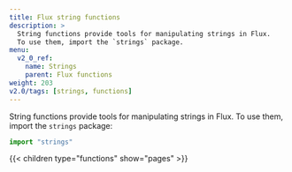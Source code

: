 ```yaml
---
title: Flux string functions
description: >
  String functions provide tools for manipulating strings in Flux.
  To use them, import the `strings` package.
menu:
  v2_0_ref:
    name: Strings
    parent: Flux functions
weight: 203
v2.0/tags: [strings, functions]
---
```


String functions provide tools for manipulating strings in Flux.
To use them, import the `strings` package:

```js
import "strings"
```

{{< children type="functions" show="pages" >}}
